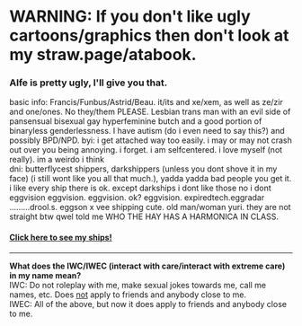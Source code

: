 # WARNING: If you don't like ugly cartoons/graphics then don't look at my straw.page/atabook. 
### Alfe is pretty ugly, I'll give you that.
basic info: Francis/Funbus/Astrid/Beau. it/its and xe/xem, as well as ze/zir and one/ones. No they/them PLEASE. Lesbian trans man with an evil side of pansensual bisexual gay hyperfeminine butch and a good portion of binaryless genderlessness. I have autism (do i even need to say this?) and possibly BPD/NPD.
byi: i get attached way too easily. i may or may not crash out over you being annoying. i forget. i am selfcentered. i love myself (not really). im a weirdo  i think<br>
dni: butterflycest shippers, darkshippers (unless you dont shove it in my face) (i still wont like you all that much.), yadda yadda bad people you get it.<br>
i like every ship there is ok. except darkships i dont like those no i dont<br>
eggvision eggvision. eggvision. ok? eggvision. expiredtech.eggradar .........drool.s. eggson x vee shipping cute. old man/woman yuri. they are not straight btw qwel told me WHO THE HAY HAS A HARMONICA IN CLASS.<br>
#### <a href="https://eggvision.straw.page/">Click here to see my ships!</a>
<hr>
<b>What does the IWC/IWEC (interact with care/interact with extreme care) in my name mean?</b><br>
IWC: Do not roleplay with me, make sexual jokes towards me, call me names, etc. Does <u>not</u> apply to friends and anybody close to me.<br>
IWEC: All of the above, but now it does apply to friends and anybody close to me. 

